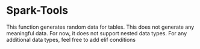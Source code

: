 # Spark-Tools
This function generates random data for tables.
This does not generate any meaningful data.
For now, it does not support nested data types.
For any additional data types, feel free to add elif conditions
